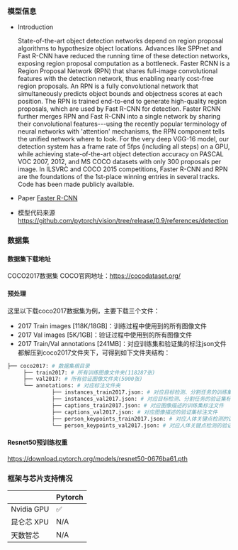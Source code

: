 ### 模型信息
- Introduction

  State-of-the-art object detection networks depend on region proposal algorithms to hypothesize object locations. Advances like SPPnet and Fast R-CNN have reduced the running time of these detection networks, exposing region proposal computation as a bottleneck. Faster RCNN is a Region Proposal Network (RPN) that shares full-image convolutional features with the detection network, thus enabling nearly cost-free region proposals. An RPN is a fully convolutional network that simultaneously predicts object bounds and objectness scores at each position. The RPN is trained end-to-end to generate high-quality region proposals, which are used by Fast R-CNN for detection. Faster RCNN further merges RPN and Fast R-CNN into a single network by sharing their convolutional features---using the recently popular terminology of neural networks with 'attention' mechanisms, the RPN component tells the unified network where to look. For the very deep VGG-16 model, our detection system has a frame rate of 5fps (including all steps) on a GPU, while achieving state-of-the-art object detection accuracy on PASCAL VOC 2007, 2012, and MS COCO datasets with only 300 proposals per image. In ILSVRC and COCO 2015 competitions, Faster R-CNN and RPN are the foundations of the 1st-place winning entries in several tracks. Code has been made publicly available.

- Paper
[Faster R-CNN](https://arxiv.org/abs/1506.01497) 

- 模型代码来源
  https://github.com/pytorch/vision/tree/release/0.9/references/detection

### 数据集
#### 数据集下载地址
  COCO2017数据集
  COCO官网地址：https://cocodataset.org/


#### 预处理

这里以下载coco2017数据集为例，主要下载三个文件：
- 2017 Train images [118K/18GB]：训练过程中使用到的所有图像文件
- 2017 Val images [5K/1GB]：验证过程中使用到的所有图像文件
- 2017 Train/Val annotations [241MB]：对应训练集和验证集的标注json文件
都解压到coco2017文件夹下，可得到如下文件夹结构：

```bash
├── coco2017: # 数据集根目录
     ├── train2017: # 所有训练图像文件夹(118287张)
     ├── val2017: # 所有验证图像文件夹(5000张)
     └── annotations: # 对应标注文件夹
              ├── instances_train2017.json: # 对应目标检测、分割任务的训练集标注文件
              ├── instances_val2017.json: # 对应目标检测、分割任务的验证集标注文件
              ├── captions_train2017.json: # 对应图像描述的训练集标注文件
              ├── captions_val2017.json: # 对应图像描述的验证集标注文件
              ├── person_keypoints_train2017.json: # 对应人体关键点检测的训练集标注文件
              └── person_keypoints_val2017.json: # 对应人体关键点检测的验证集标注文件夹
```



#### Resnet50预训练权重 
 https://download.pytorch.org/models/resnet50-0676ba61.pth



### 框架与芯片支持情况
|            | Pytorch |
| ---------- | ------- |
| Nvidia GPU | ✅       |
| 昆仑芯 XPU | N/A     |
| 天数智芯   | N/A     |


